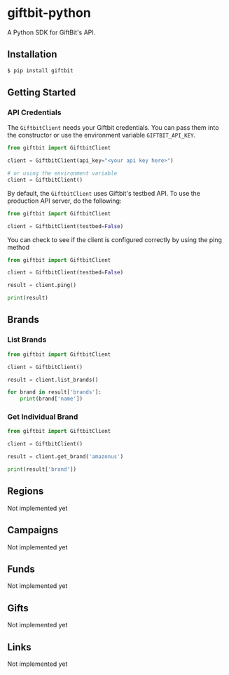 # giftbit-python

A Python SDK for GiftBit's API.

## Installation
```bash
$ pip install giftbit
```

## Getting Started 

### API Credentials
The `GiftbitClient` needs your Giftbit credentials. You can pass them into the constructor
or use the environment variable `GIFTBIT_API_KEY`.
```python
from giftbit import GiftbitClient

client = GiftbitClient(api_key="<your api key here>")

# or using the environment variable
client = GiftbitClient()
```

By default, the `GiftbitClient` uses Giftbit's testbed API. To use the production API server, do the following: 
```python
from giftbit import GiftbitClient

client = GiftbitClient(testbed=False)
```

You can check to see if the client is configured correctly by using the ping method
```python
from giftbit import GiftbitClient

client = GiftbitClient(testbed=False)

result = client.ping()

print(result)
```

## Brands 

### List Brands 

```python
from giftbit import GiftbitClient

client = GiftbitClient()

result = client.list_brands()

for brand in result['brands']:
    print(brand['name'])
```

### Get Individual Brand

```python
from giftbit import GiftbitClient

client = GiftbitClient()

result = client.get_brand('amazonus')

print(result['brand'])
```

## Regions 
Not implemented yet

## Campaigns 
Not implemented yet

## Funds 
Not implemented yet

## Gifts 
Not implemented yet

## Links 
Not implemented yet
